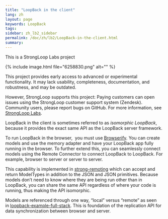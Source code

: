 ```yaml
---
title: "LoopBack in the client"
lang: zh
layout: page
keywords: LoopBack
tags:
sidebar: zh_lb2_sidebar
permalink: /doc/zh/lb2/LoopBack-in-the-client.html
summary:
---
```


<div class="aui-message hint shadowed information-macro has-no-icon">

This is a StrongLoop Labs project

{% include image.html file="6258830.png" alt="" %}

This project provides early access to advanced or experimental functionality. It may lack usability, completeness, documentation, and robustness, and may be outdated.

However, StrongLoop supports this project: Paying customers can open issues using the StrongLoop customer support system (Zendesk). Community users, please report bugs on GitHub. For more information, see [StrongLoop Labs](https://docs.strongloop.com/display/zh/StrongLoop+Labs).

</div>

LoopBack in the client is sometimes referred to as _isomorphic LoopBack_, because it provides the exact same API as the LoopBack server framework.

To run LoopBack in the browser,  you must use [Browserify](http://browserify.org/). You can create models and use the memory adapter and have your LoopBack app fully running in the browser. To further extend this, you can seamlessly connect models using the Remote Connector to connect LoopBack to LoopBack. For example, browser to server or server to server.

This capability is implemented in [strong-remoting](http://apidocs.strongloop.com/strong-remoting/) which can accept and return ModelTypes in addition to the JSON and JSON primitives. Because models don’t need to know where they are being run other than in LoopBack, you can share the same API regardless of where your code is running, thus making the API isomorphic.

Models are referenced through one way, “local” versus “remote” as seen in [loopback-example-full-stack](https://github.com/strongloop/loopback-example-full-stack). This is foundation of the replication API for data synchronization between browser and server.
